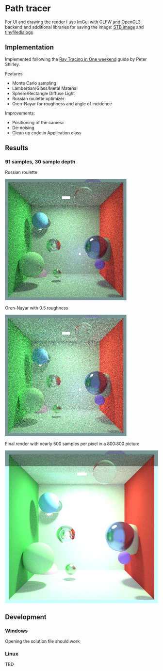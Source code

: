 # Path tracer

For UI and drawing the render I use [ImGui](https://github.com/ocornut/imgui) with GLFW and OpenGL3 backend and additional libraries for saving the image: [STB image](https://github.com/nothings/stb) and [tinyfiledialogs](https://github.com/native-toolkit/libtinyfiledialogs)

## Implementation

Implemented following the [Ray Tracing in One weekend](https://raytracing.github.io/) guide by Peter Shirley.

Features:
- Monte Carlo sampling
- Lambertian/Glass/Metal Material
- Sphere/Rectangle Diffuse Light
- Russian roulette optimizer
- Oren-Nayar for roughness and angle of incidence

Improvements:
- Positioning of the camera
- De-noising
- Clean up code in Application class

## Results
### 91 samples, 30 sample depth
Russian roulette

![Russian roulette result](Results/russianroulette.jpg)

Oren-Nayar with 0.5 roughness

![Oren Nayar result](Results/orennayar.jpg)

Final render with nearly 500 samples per pixel in a 800:800 picture

![500 samples per pixel](Results/final_render.jpg)


## Development
### Windows
Opening the solution file should work
### Linux
TBD
